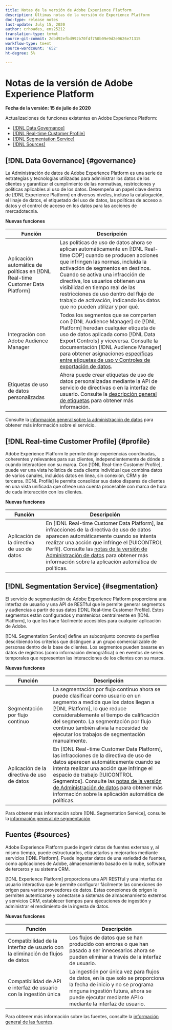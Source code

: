 ```yaml
---
title: Notas de la versión de Adobe Experience Platform
description: Últimas notas de la versión de Experience Platform
doc-type: release notes
last-update: July 15, 2020
author: crhoades, ens25212
translation-type: tm+mt
source-git-commit: 2dbd92efbd992b70f4f750b09e9d2e0626e71315
workflow-type: tm+mt
source-wordcount: '652'
ht-degree: 5%

---
```



# Notas de la versión de Adobe Experience Platform

**Fecha de la versión: 15 de julio de 2020**

Actualizaciones de funciones existentes en Adobe Experience Platform:

- [[!DNL Data Governance]](#governance)
- [[!DNL Real-time Customer Profile]](#profile)
- [[!DNL Segmentation Service]](#segmentation)
- [[!DNL Sources]](#sources)

## [!DNL Data Governance] {#governance}

La Administración de datos de Adobe Experience Platform es una serie de estrategias y tecnologías utilizadas para administrar los datos de los clientes y garantizar el cumplimiento de las normativas, restricciones y políticas aplicables al uso de los datos. Desempeña un papel clave dentro de [!DNL Experience Platform] en diversos niveles, incluso la catalogación, el linaje de datos, el etiquetado del uso de datos, las políticas de acceso a datos y el control de acceso en los datos para las acciones de mercadotecnia.

**Nuevas funciones**

| Función | Descripción |
| -----------| ---------- |
| Aplicación automática de políticas en [!DNL Real-time Customer Data Platform] | Las políticas de uso de datos ahora se aplican automáticamente en [!DNL Real-time CDP] cuando se producen acciones que infringen las normas, incluida la activación de segmentos en destinos. Cuando se activa una infracción de directiva, los usuarios obtienen una visibilidad en tiempo real de las restricciones de uso dentro del flujo de trabajo de activación, indicando los datos que no pueden utilizar y por qué. |
| Integración con Adobe Audience Manager | Todos los segmentos que se comparten con [!DNL Audience Manager] de [!DNL Platform] heredan cualquier etiqueta de uso de datos aplicada como [!DNL Data Export Controls] y viceversa. Consulte la documentación [!DNL Audience Manager] para obtener asignaciones [específicas entre etiquetas de uso y Controles de exportación de datos](https://experienceleague.adobe.com/docs/audience-manager/user-guide/implementation-integration-guides/integration-experience-platform/aam-aep-audience-sharing.html). |
| Etiquetas de uso de datos personalizadas | Ahora puede crear etiquetas de uso de datos personalizadas mediante la API de servicio de directivas o en la interfaz de usuario. Consulte la [descripción general de etiquetas](../../data-governance/labels/overview.md) para obtener más información. |

Consulte la [información general sobre la administración de datos](../../data-governance/home.md) para obtener más información sobre el servicio.

## [!DNL Real-time Customer Profile] {#profile}

Adobe Experience Platform le permite dirigir experiencias coordinadas, coherentes y relevantes para sus clientes, independientemente de dónde o cuándo interactúen con su marca. Con [!DNL Real-time Customer Profile], puede ver una vista holística de cada cliente individual que combina datos de varios canales, incluidos datos en línea, sin conexión, CRM y de terceros. [!DNL Profile] le permite consolidar sus datos dispares de clientes en una vista unificada que ofrece una cuenta procesable con marca de hora de cada interacción con los clientes.

**Nuevas funciones**

| Función | Descripción |
| ------- | ----------- |
| Aplicación de la directiva de uso de datos | En [!DNL Real-time Customer Data Platform], las infracciones de la directiva de uso de datos aparecen automáticamente cuando se intenta realizar una acción que infringe el [!UICONTROL Perfil]. Consulte las [notas de la versión de Administración de datos](#governance) para obtener más información sobre la aplicación automática de políticas. |

## [!DNL Segmentation Service] {#segmentation}

El servicio de segmentación de Adobe Experience Platform proporciona una interfaz de usuario y una API de RESTful que le permite generar segmentos y audiencias a partir de sus datos [!DNL Real-time Customer Profile]. Estos segmentos están configurados y mantenidos centralmente en [!DNL Platform], lo que los hace fácilmente accesibles para cualquier aplicación de Adobe.

[!DNL Segmentation Service] define un subconjunto concreto de perfiles describiendo los criterios que distinguen a un grupo comercializable de personas dentro de la base de clientes. Los segmentos pueden basarse en datos de registros (como información demográfica) o en eventos de series temporales que representen las interacciones de los clientes con su marca.

**Nuevas funciones**

| Función | Descripción |
| ------- | ----------- |
| Segmentación por flujo continuo | La segmentación por flujo continuo ahora se puede clasificar como usuario en un segmento a medida que los datos llegan a [!DNL Platform], lo que reduce considerablemente el tiempo de calificación del segmento. La segmentación por flujo continuo también alivia la necesidad de ejecutar los trabajos de segmentación manualmente. |
| Aplicación de la directiva de uso de datos | En [!DNL Real-time Customer Data Platform], las infracciones de la directiva de uso de datos aparecen automáticamente cuando se intenta realizar una acción que infringe el espacio de trabajo [!UICONTROL Segmentos]. Consulte las [notas de la versión de Administración de datos](#governance) para obtener más información sobre la aplicación automática de políticas. |

Para obtener más información sobre [!DNL Segmentation Service], consulte la [información general de segmentación](../../segmentation/home.md)

## Fuentes {#sources}

Adobe Experience Platform puede ingerir datos de fuentes externas y, al mismo tiempo, puede estructurarlos, etiquetarlos y mejorarlos mediante servicios [!DNL Platform]. Puede ingestar datos de una variedad de fuentes, como aplicaciones de Adobe, almacenamiento basado en la nube, software de terceros y su sistema CRM.

[!DNL Experience Platform] proporciona una API RESTful y una interfaz de usuario interactiva que le permite configurar fácilmente las conexiones de origen para varios proveedores de datos. Estas conexiones de origen le permiten autenticarse y conectarse a sistemas de almacenamiento externos y servicios CRM, establecer tiempos para ejecuciones de ingestión y administrar el rendimiento de la ingesta de datos.

**Nuevas funciones**

| Función | Descripción |
| ------- | ----------- |
| Compatibilidad de la interfaz de usuario con la eliminación de flujos de datos | Los flujos de datos que se han producido con errores o que han pasado a ser innecesarios ahora se pueden eliminar a través de la interfaz de usuario. |
| Compatibilidad de API e interfaz de usuario con la ingestión única | La ingestión por única vez para flujos de datos, en la que solo se proporciona la fecha de inicio y no se programa ninguna ingestión futura, ahora se puede ejecutar mediante API o mediante la interfaz de usuario. |

Para obtener más información sobre las fuentes, consulte la [información general de las fuentes](../../sources/home.md).
